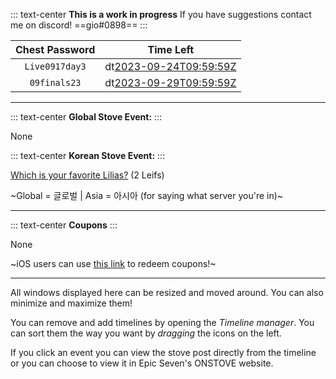 ::: text-center
**This is a work in progress**
If you have suggestions contact me on discord!
==gio#0898==
:::

|         Chest Password         |                 Time Left                  |
|:------------------------------:|:------------------------------------------:|
|         `Live0917day3`         |  dt[2023-09-24T09:59:59Z](Expired)         |
|         `09finals23`           |  dt[2023-09-29T09:59:59Z](Expired)         |

----------------------------------------------------------------------------------------

::: text-center
**Global Stove Event:**
:::

None

::: text-center
**Korean Stove Event:**
:::

[Which is your favorite Lilias?](https://page.onstove.com/epicseven/kr/view/9761932) (2 Leifs)

~Global = 글로벌 | Asia = 아시아 (for saying what server you're in)~

----------------------------------------------------------------------------------------

::: text-center
**Coupons**
:::

None

~iOS users can use [this link](https://event-epic7.smilegatemegaport.com/coupon) to redeem coupons!~

---

All windows displayed here can be resized and moved around. You can also minimize and maximize them!

You can remove and add timelines by opening the *Timeline manager*. You can sort them the way you want by *dragging* the icons on the left.

If you click an event you can view the stove post directly from the timeline or you can choose to view it in Epic Seven's ONSTOVE website.

&nbsp;

&nbsp;
